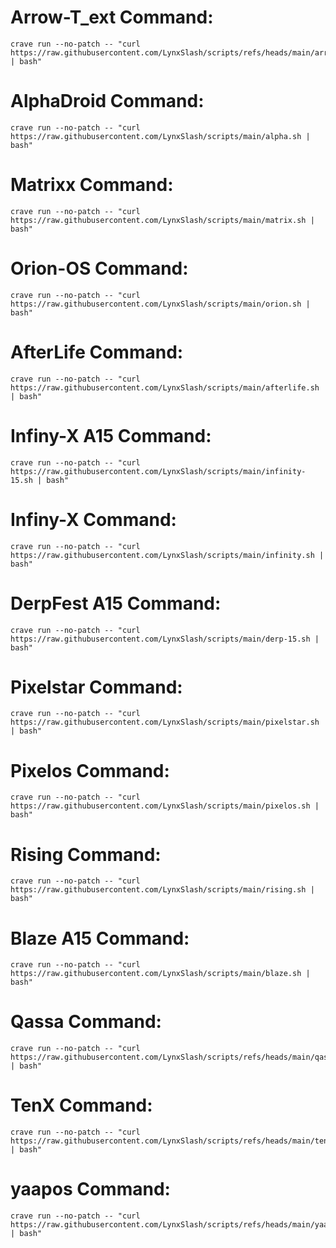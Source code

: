 # Arrow-T_ext Command:
```
crave run --no-patch -- "curl https://raw.githubusercontent.com/LynxSlash/scripts/refs/heads/main/arrow.sh | bash"
```
# AlphaDroid Command:
```
crave run --no-patch -- "curl https://raw.githubusercontent.com/LynxSlash/scripts/main/alpha.sh | bash"
```
# Matrixx Command:
```
crave run --no-patch -- "curl https://raw.githubusercontent.com/LynxSlash/scripts/main/matrix.sh | bash"
```
# Orion-OS Command:
```
crave run --no-patch -- "curl https://raw.githubusercontent.com/LynxSlash/scripts/main/orion.sh | bash"
```
# AfterLife Command:
```
crave run --no-patch -- "curl https://raw.githubusercontent.com/LynxSlash/scripts/main/afterlife.sh | bash"
```
# Infiny-X A15 Command:
```
crave run --no-patch -- "curl https://raw.githubusercontent.com/LynxSlash/scripts/main/infinity-15.sh | bash"
```
# Infiny-X Command:
```
crave run --no-patch -- "curl https://raw.githubusercontent.com/LynxSlash/scripts/main/infinity.sh | bash"
```
# DerpFest A15 Command:
```
crave run --no-patch -- "curl https://raw.githubusercontent.com/LynxSlash/scripts/main/derp-15.sh | bash"
```
# Pixelstar Command:
```
crave run --no-patch -- "curl https://raw.githubusercontent.com/LynxSlash/scripts/main/pixelstar.sh | bash"
```
# Pixelos Command:
```
crave run --no-patch -- "curl https://raw.githubusercontent.com/LynxSlash/scripts/main/pixelos.sh | bash"
```
# Rising Command:
```
crave run --no-patch -- "curl https://raw.githubusercontent.com/LynxSlash/scripts/main/rising.sh | bash"
```
# Blaze A15 Command:
```
crave run --no-patch -- "curl https://raw.githubusercontent.com/LynxSlash/scripts/main/blaze.sh | bash"
```
# Qassa Command:
```
crave run --no-patch -- "curl https://raw.githubusercontent.com/LynxSlash/scripts/refs/heads/main/qassa.sh | bash"
```
# TenX Command:
```
crave run --no-patch -- "curl https://raw.githubusercontent.com/LynxSlash/scripts/refs/heads/main/tenx.sh | bash"
```
# yaapos Command:
```
crave run --no-patch -- "curl https://raw.githubusercontent.com/LynxSlash/scripts/refs/heads/main/yaap.sh | bash"
```
